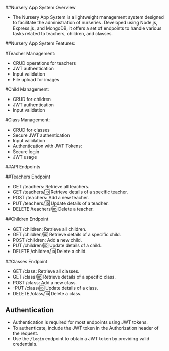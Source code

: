 ##Nursery App System Overview
-	The Nursery App System is a lightweight management system designed to facilitate the administration of nurseries. Developed using Node.js, Express.js, and MongoDB, it offers a set of endpoints to handle various tasks related to teachers, children, and classes.


##Nursery App System Features:

#Teacher Management:
-	CRUD operations for teachers
-	JWT authentication
-	Input validation
-	File upload for images

#Child Management:
-	CRUD for children
-	JWT authentication
-	Input validation

#Class Management:
-	CRUD for classes
-	Secure JWT authentication
-	Input validation
-	Authentication with JWT Tokens:
-	Secure login
-	JWT usage

##API Endpoints

##Teachers Endpoint
-	GET /teachers: Retrieve all teachers.
-	GET /teachers/:id: Retrieve details of a specific teacher.
-	POST /teachers: Add a new teacher.
-	PUT /teachers/:id: Update details of a teacher.
-	DELETE /teachers/:id: Delete a teacher.

##Children Endpoint
-	GET /children: Retrieve all children.
-	GET /children/:id: Retrieve details of a specific child.
-	POST /children: Add a new child.
-	PUT /children/:id: Update details of a child.
-	DELETE /children/:id: Delete a child.

 ##Classes Endpoint

-	GET /class: Retrieve all classes.
-	GET /class/:id: Retrieve details of a specific class.
-	POST /class: Add a new class.
-	-PUT /class/:id: Update details of a class.
-	DELETE /class/:id: Delete a class.

## Authentication

-	Authentication is required for most endpoints using JWT tokens.
-	To authenticate, include the JWT token in the Authorization header of the request.
-	Use the `/login` endpoint to obtain a JWT token by providing valid credentials.




